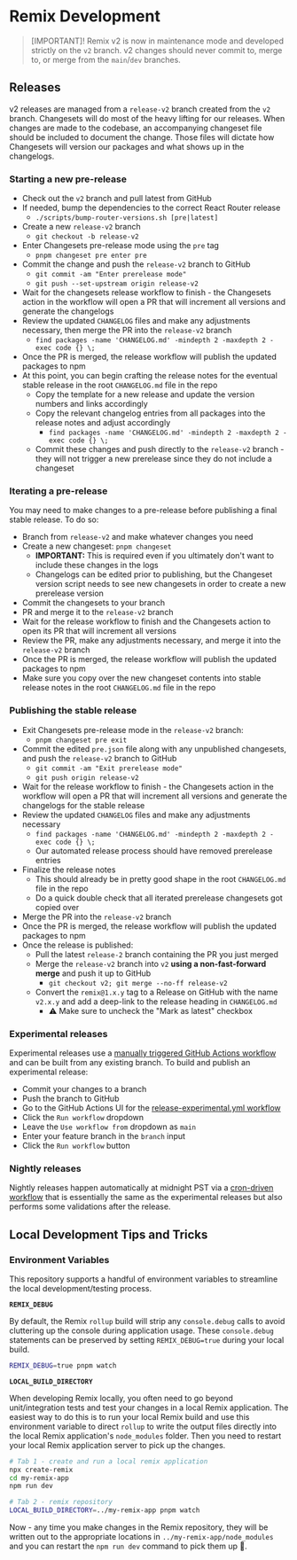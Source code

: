 # Remix Development

> [IMPORTANT]!
> Remix v2 is now in maintenance mode and developed strictly on the `v2` branch.
> v2 changes should never commit to, merge to, or merge from the `main`/`dev` branches.

## Releases

v2 releases are managed from a `release-v2` branch created from the `v2` branch. Changesets will do most of the heavy lifting for our releases. When changes are made to the codebase, an accompanying changeset file should be included to document the change. Those files will dictate how Changesets will version our packages and what shows up in the changelogs.

### Starting a new pre-release

- Check out the `v2` branch and pull latest from GitHub
- If needed, bump the dependencies to the correct React Router release
  - `./scripts/bump-router-versions.sh [pre|latest]`
- Create a new `release-v2` branch
  - `git checkout -b release-v2`
- Enter Changesets pre-release mode using the `pre` tag
  - `pnpm changeset pre enter pre`
- Commit the change and push the `release-v2` branch to GitHub
  - `git commit -am "Enter prerelease mode"`
  - `git push --set-upstream origin release-v2`
- Wait for the changesets release workflow to finish - the Changesets action in the workflow will open a PR that will increment all versions and generate the changelogs
- Review the updated `CHANGELOG` files and make any adjustments necessary, then merge the PR into the `release-v2` branch
  - `find packages -name 'CHANGELOG.md' -mindepth 2 -maxdepth 2 -exec code {} \;`
- Once the PR is merged, the release workflow will publish the updated packages to npm
- At this point, you can begin crafting the release notes for the eventual stable release in the root `CHANGELOG.md` file in the repo
  - Copy the template for a new release and update the version numbers and links accordingly
  - Copy the relevant changelog entries from all packages into the release notes and adjust accordingly
    - `find packages -name 'CHANGELOG.md' -mindepth 2 -maxdepth 2 -exec code {} \;`
  - Commit these changes and push directly to the `release-v2` branch - they will not trigger a new prerelease since they do not include a changeset

### Iterating a pre-release

You may need to make changes to a pre-release before publishing a final stable release. To do so:

- Branch from `release-v2` and make whatever changes you need
- Create a new changeset: `pnpm changeset`
  - **IMPORTANT:** This is required even if you ultimately don't want to include these changes in the logs
  - Changelogs can be edited prior to publishing, but the Changeset version script needs to see new changesets in order to create a new prerelease version
- Commit the changesets to your branch
- PR and merge it to the `release-v2` branch
- Wait for the release workflow to finish and the Changesets action to open its PR that will increment all versions
- Review the PR, make any adjustments necessary, and merge it into the `release-v2` branch
- Once the PR is merged, the release workflow will publish the updated packages to npm
- Make sure you copy over the new changeset contents into stable release notes in the root `CHANGELOG.md` file in the repo

### Publishing the stable release

- Exit Changesets pre-release mode in the `release-v2` branch:
  - `pnpm changeset pre exit`
- Commit the edited `pre.json` file along with any unpublished changesets, and push the `release-v2` branch to GitHub
  - `git commit -am "Exit prerelease mode"`
  - `git push origin release-v2`
- Wait for the release workflow to finish - the Changesets action in the workflow will open a PR that will increment all versions and generate the changelogs for the stable release
- Review the updated `CHANGELOG` files and make any adjustments necessary
  - `find packages -name 'CHANGELOG.md' -mindepth 2 -maxdepth 2 -exec code {} \;`
  - Our automated release process should have removed prerelease entries
- Finalize the release notes
  - This should already be in pretty good shape in the root `CHANGELOG.md` file in the repo
  - Do a quick double check that all iterated prerelease changesets got copied over
- Merge the PR into the `release-v2` branch
- Once the PR is merged, the release workflow will publish the updated packages to npm
- Once the release is published:
  - Pull the latest `release-2` branch containing the PR you just merged
  - Merge the `release-v2` branch into `v2` **using a non-fast-forward merge** and push it up to GitHub
    - `git checkout v2; git merge --no-ff release-v2`
  - Convert the `remix@1.x.y` tag to a Release on GitHub with the name `v2.x.y` and add a deep-link to the release heading in `CHANGELOG.md`
    - ⚠️ Make sure to uncheck the "Mark as latest" checkbox

### Experimental releases

Experimental releases use a [manually triggered GitHub Actions workflow](./.github/workflows/release-experimental.yml) and can be built from any existing branch. To build and publish an experimental release:

- Commit your changes to a branch
- Push the branch to GitHub
- Go to the GitHub Actions UI for the [release-experimental.yml workflow](https://github.com/remix-run/remix/actions/workflows/release-experimental-dispatch.yml)
- Click the `Run workflow` dropdown
- Leave the `Use workflow from` dropdown as `main`
- Enter your feature branch in the `branch` input
- Click the `Run workflow` button

### Nightly releases

Nightly releases happen automatically at midnight PST via a [cron-driven workflow](./.github/workflows/nightly.yml) that is essentially the same as the experimental releases but also performs some validations after the release.

## Local Development Tips and Tricks

### Environment Variables

This repository supports a handful of environment variables to streamline the local development/testing process.

**`REMIX_DEBUG`**

By default, the Remix `rollup` build will strip any `console.debug` calls to avoid cluttering up the console during application usage. These `console.debug` statements can be preserved by setting `REMIX_DEBUG=true` during your local build.

```sh
REMIX_DEBUG=true pnpm watch
```

**`LOCAL_BUILD_DIRECTORY`**

When developing Remix locally, you often need to go beyond unit/integration tests and test your changes in a local Remix application. The easiest way to do this is to run your local Remix build and use this environment variable to direct `rollup` to write the output files directly into the local Remix application's `node_modules` folder. Then you need to restart your local Remix application server to pick up the changes.

```sh
# Tab 1 - create and run a local remix application
npx create-remix
cd my-remix-app
npm run dev

# Tab 2 - remix repository
LOCAL_BUILD_DIRECTORY=../my-remix-app pnpm watch
```

Now - any time you make changes in the Remix repository, they will be written out to the appropriate locations in `../my-remix-app/node_modules` and you can restart the `npm run dev` command to pick them up 🎉.
